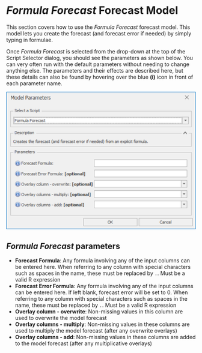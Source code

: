 # *Formula Forecast* Forecast Model

This section covers how to use the *Formula Forecast* forecast model. This model lets you create the forecast (and forecast error if needed) by simply typing in formulae.

Once *Formula Forecast* is selected from the drop-down at the top of the Script Selector dialog, you should see the parameters as shown below. You can very often run with the default parameters without needing to change anything else. The parameters and their effects are described here, but these details can also be found by hovering over the blue **(i)** icon in front of each parameter name.

![Formula Forecast](imgs/Model_FormulaForecast.png) 

## *Formula Forecast* parameters

- **Forecast Formula**: Any formula involving any of the input columns can be entered here. When referring to any column with special characters such as spaces in the name, these must be replaced by `.`. Must be a valid R expression
- **Forecast Error Formula**: Any formula involving any of the input columns can be entered here. If left blank, forecast error will be set to 0. When referring to any column with special characters such as spaces in the name, these must be replaced by `.`. Must be a valid R expression
- **Overlay column - overwrite**: Non-missing values in this column are used to overwrite the model forecast
- **Overlay columns - multiply**: Non-missing values in these columns are used to multiply the model forecast (after any overwrite overlays)
- **Overlay columns - add**: Non-missing values in these columns are added to the model forecast (after any multiplicative overlays)